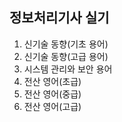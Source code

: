 ## 정보처리기사 실기

1. 신기술 동향(기초 용어)
2. 신기술 동향(고급 용어)
3. 시스템 관리와 보안 용어
4. 전산 영어(초급)
5. 전산 영어(중급)
6. 전산 영어(고급)
